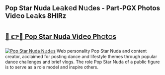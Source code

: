 ## Pop Star Nuda Le𝚊k𝚎d N𝚞𝚍es - Part-PGX Photos Vid𝚎o Le𝚊ks 8HlRz

# <h2><a href="http://fbeggkq.evod.top/?m=Pop+Star+Nuda">🔗 👉🔴 Pop Star Nuda Vid𝚎o Ph𝚘t𝚘s</a></h2>

[![Pop Star Nuda N𝚞d𝚎s](https://i.imgur.com/8V9OHl7.gif)](http://fbeggkq.evod.top/?m=Pop+Star+Nuda)
Web personality Pop Star Nuda and content creator, acclaimed for posting dance and lifestyle themes through popular dance challenges and brief vlogs. The role Pop Star Nuda of a public figure is to serve as a role model and inspire others. 
